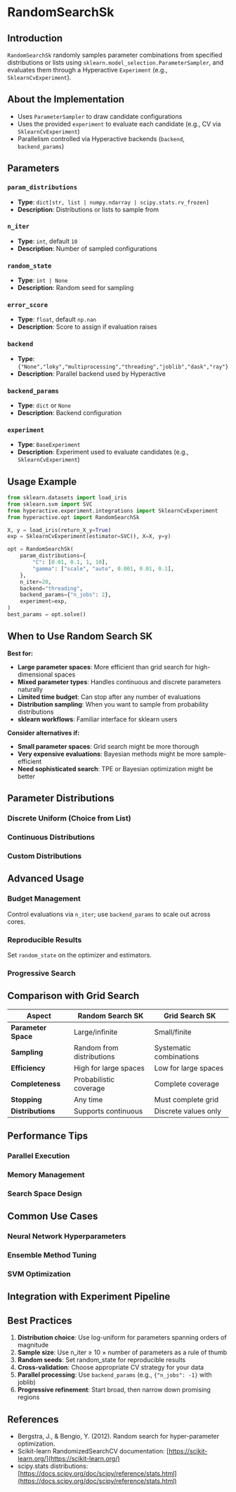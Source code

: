 # RandomSearchSk

## Introduction

`RandomSearchSk` randomly samples parameter combinations from specified distributions or lists using `sklearn.model_selection.ParameterSampler`, and evaluates them through a Hyperactive `Experiment` (e.g., `SklearnCvExperiment`).

## About the Implementation

- Uses `ParameterSampler` to draw candidate configurations
- Uses the provided `experiment` to evaluate each candidate (e.g., CV via `SklearnCvExperiment`)
- Parallelism controlled via Hyperactive backends (`backend`, `backend_params`)

## Parameters

### `param_distributions`
- **Type**: `dict[str, list | numpy.ndarray | scipy.stats.rv_frozen]`
- **Description**: Distributions or lists to sample from

### `n_iter`
- **Type**: `int`, default `10`
- **Description**: Number of sampled configurations

### `random_state`
- **Type**: `int | None`
- **Description**: Random seed for sampling

### `error_score`
- **Type**: `float`, default `np.nan`
- **Description**: Score to assign if evaluation raises

### `backend`
- **Type**: `{"None","loky","multiprocessing","threading","joblib","dask","ray"}`
- **Description**: Parallel backend used by Hyperactive

### `backend_params`
- **Type**: `dict` or `None`
- **Description**: Backend configuration

### `experiment`
- **Type**: `BaseExperiment`
- **Description**: Experiment used to evaluate candidates (e.g., `SklearnCvExperiment`)

## Usage Example

```python
from sklearn.datasets import load_iris
from sklearn.svm import SVC
from hyperactive.experiment.integrations import SklearnCvExperiment
from hyperactive.opt import RandomSearchSk

X, y = load_iris(return_X_y=True)
exp = SklearnCvExperiment(estimator=SVC(), X=X, y=y)

opt = RandomSearchSk(
    param_distributions={
        "C": [0.01, 0.1, 1, 10],
        "gamma": ["scale", "auto", 0.001, 0.01, 0.1],
    },
    n_iter=20,
    backend="threading",
    backend_params={"n_jobs": 2},
    experiment=exp,
)
best_params = opt.solve()
```

## When to Use Random Search SK

**Best for:**
- **Large parameter spaces**: More efficient than grid search for high-dimensional spaces
- **Mixed parameter types**: Handles continuous and discrete parameters naturally
- **Limited time budget**: Can stop after any number of evaluations
- **Distribution sampling**: When you want to sample from probability distributions
- **sklearn workflows**: Familiar interface for sklearn users

**Consider alternatives if:**
- **Small parameter spaces**: Grid search might be more thorough
- **Very expensive evaluations**: Bayesian methods might be more sample-efficient
- **Need sophisticated search**: TPE or Bayesian optimization might be better

## Parameter Distributions

### Discrete Uniform (Choice from List)



### Continuous Distributions



### Custom Distributions



## Advanced Usage

### Budget Management

Control evaluations via `n_iter`; use `backend_params` to scale out across cores.

### Reproducible Results

Set `random_state` on the optimizer and estimators.

### Progressive Search



## Comparison with Grid Search

| Aspect | Random Search SK | Grid Search SK |
|--------|------------------|----------------|
| **Parameter Space** | Large/infinite | Small/finite |
| **Sampling** | Random from distributions | Systematic combinations |
| **Efficiency** | High for large spaces | Low for large spaces |
| **Completeness** | Probabilistic coverage | Complete coverage |
| **Stopping** | Any time | Must complete grid |
| **Distributions** | Supports continuous | Discrete values only |

## Performance Tips

### Parallel Execution



### Memory Management



### Search Space Design



## Common Use Cases

### Neural Network Hyperparameters



### Ensemble Method Tuning



### SVM Optimization



## Integration with Experiment Pipeline



## Best Practices

1. **Distribution choice**: Use log-uniform for parameters spanning orders of magnitude
2. **Sample size**: Use n_iter ≥ 10 × number of parameters as a rule of thumb
3. **Random seeds**: Set random_state for reproducible results
4. **Cross-validation**: Choose appropriate CV strategy for your data
5. **Parallel processing**: Use `backend_params` (e.g., `{"n_jobs": -1}` with joblib)
6. **Progressive refinement**: Start broad, then narrow down promising regions

## References

- Bergstra, J., & Bengio, Y. (2012). Random search for hyper-parameter optimization.
- Scikit-learn RandomizedSearchCV documentation: [https://scikit-learn.org/](https://scikit-learn.org/)
- scipy.stats distributions: [https://docs.scipy.org/doc/scipy/reference/stats.html](https://docs.scipy.org/doc/scipy/reference/stats.html)
